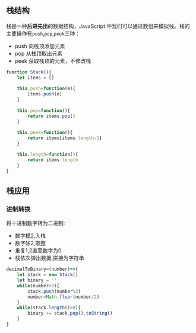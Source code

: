 ## 栈结构
栈是一种**后进先出**的数据结构，JavaScript 中我们可以通过数组来模拟栈。栈的主要操作有`push`,`pop`,`peek`三种：

- push 向栈顶添加元素
- pop 从栈顶取出元素
- peek 获取栈顶的元素，不修改栈

```javascript
function Stack(){
    let items = []
    
    this.push=function(e){
        items.push(e)
    }
    
    this.pop=function(){
        return items.pop()
    }
    
    this.peek=function(){
        return items[items.length-1]
    }

    this.length=function(){
        return items.length
    }
}
```

## 栈应用
### 进制转换
将十进制数字转为二进制:
- 数字模2,入栈
- 数字除2,取整
- 重复1,2直至数字为0
- 栈依次弹出数据,拼接为字符串

```JavaScript
decimalToBinary=(number)=>{
    let stack = new Stack()
    let binary = ''
    while(number>0){
        stack.push(number%2)
        number=Math.floor(number/2)
    }
    while(stack.length()>0){
        binary += stack.pop().toString()
    }
}
```